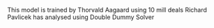 This model is trained by Thorvald Aagaard using 10 mill deals Richard Pavlicek has analysed using Double Dummy Solver